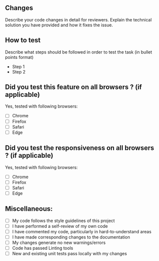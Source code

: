 ## Changes
Describe your code changes in detail for reviewers. Explain the technical solution you have provided and how it fixes the issue.

## How to test
Describe what steps should be followed in order to test the task (in bullet points format)
- Step 1
- Step 2

## Did you test this feature on all browsers ? (if applicable)

Yes, tested with following browsers:

- [ ] Chrome
- [ ] Firefox
- [ ] Safari
- [ ] Edge

## Did you test the responsiveness on all browsers ? (if applicable)
Yes, tested with following browsers:
- [ ] Chrome
- [ ] Firefox
- [ ] Safari
- [ ] Edge

## Miscellaneous:

- [ ] My code follows the style guidelines of this project
- [ ] I have performed a self-review of my own code
- [ ] I have commented my code, particularly in hard-to-understand areas
- [ ] I have made corresponding changes to the documentation
- [ ] My changes generate no new warnings/errors
- [ ] Code has passed Linting tools
- [ ] New and existing unit tests pass locally with my changes
